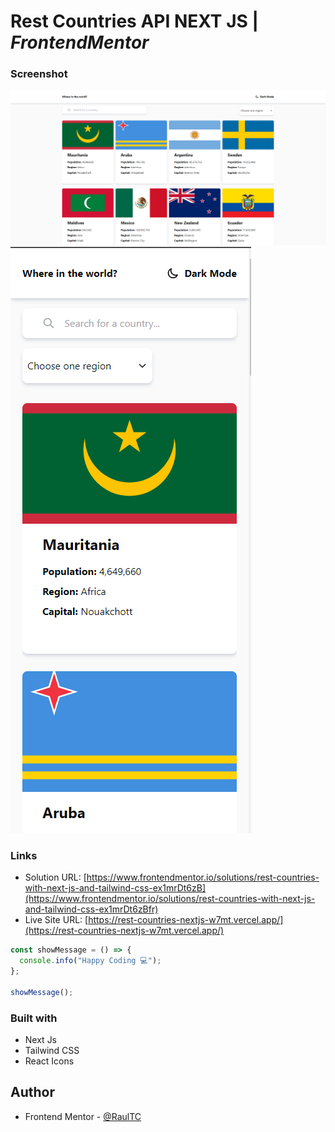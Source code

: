 # Rest Countries API NEXT JS | _FrontendMentor_

### Screenshot

![](./public/countries_next.png)
![](./public/countries_next_mobile.png)

### Links

- Solution URL: [https://www.frontendmentor.io/solutions/rest-countries-with-next-js-and-tailwind-css-ex1mrDt6zB](https://www.frontendmentor.io/solutions/rest-countries-with-next-js-and-tailwind-css-ex1mrDt6zBfr)
- Live Site URL: [https://rest-countries-nextjs-w7mt.vercel.app/](https://rest-countries-nextjs-w7mt.vercel.app/)

```js
const showMessage = () => {
  console.info("Happy Coding 💻");
};

showMessage();
```

### Built with

- Next Js
- Tailwind CSS
- React Icons

## Author

- Frontend Mentor - [@RaulTC](https://www.frontendmentor.io/profile/Raul-TC)
